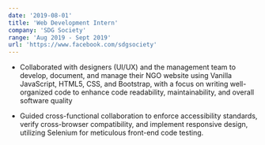 ```yaml
---
date: '2019-08-01'
title: 'Web Development Intern'
company: 'SDG Society'
range: 'Aug 2019 - Sept 2019'
url: 'https://www.facebook.com/sdgsociety'
---
```



- Collaborated with designers (UI/UX) and the management team to develop, document, and manage their NGO website using Vanilla JavaScript, HTML5, CSS, and Bootstrap, with a focus on writing well-organized code to enhance code readability, maintainability, and overall software quality

- Guided cross-functional collaboration to enforce accessibility standards, verify cross-browser compatibility, and implement responsive design, utilizing Selenium for meticulous front-end code testing.


